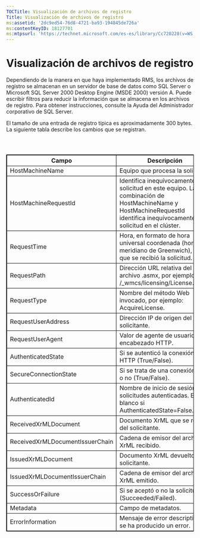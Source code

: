 ```yaml
---
TOCTitle: Visualización de archivos de registro
Title: Visualización de archivos de registro
ms:assetid: '2dc9ed54-76d8-4721-ba93-194845de726a'
ms:contentKeyID: 18127701
ms:mtpsurl: 'https://technet.microsoft.com/es-es/library/Cc720228(v=WS.10)'
---
```


Visualización de archivos de registro
=====================================

Dependiendo de la manera en que haya implementado RMS, los archivos de registro se almacenan en un servidor de base de datos como SQL Server o Microsoft SQL Server 2000 Desktop Engine (MSDE 2000) versión A. Puede escribir filtros para reducir la información que se almacena en los archivos de registro. Para obtener instrucciones, consulte la Ayuda del Administrador corporativo de SQL Server.

El tamaño de una entrada de registro típica es aproximadamente 300 bytes. La siguiente tabla describe los cambios que se registran.

###  

 
<p> </p>
<table style="border:1px solid black;">
<colgroup>
<col width="50%" />
<col width="50%" />
</colgroup>
<thead>
<tr class="header">
<th style="border:1px solid black;" >Campo</th>
<th style="border:1px solid black;" >Descripción</th>
</tr>
</thead>
<tbody>
<tr class="odd">
<td style="border:1px solid black;">HostMachineName</td>
<td style="border:1px solid black;">Equipo que procesa la solicitud.</td>
</tr>
<tr class="even">
<td style="border:1px solid black;">HostMachineRequestId</td>
<td style="border:1px solid black;">Identifica inequívocamente esta solicitud en este equipo. La combinación de HostMachineName y HostMachineRequestId identifica inequívocamente la solicitud en el clúster.</td>
</tr>
<tr class="odd">
<td style="border:1px solid black;">RequestTime</td>
<td style="border:1px solid black;">Hora, en formato de hora universal coordenada (hora del meridiano de Greenwich), a la que se recibió la solicitud.</td>
</tr>
<tr class="even">
<td style="border:1px solid black;">RequestPath</td>
<td style="border:1px solid black;">Dirección URL relativa del archivo .asmx, por ejemplo: /_wmcs/licensing/License.asmx.</td>
</tr>
<tr class="odd">
<td style="border:1px solid black;">RequestType</td>
<td style="border:1px solid black;">Nombre del método Web invocado, por ejemplo: AcquireLicense.</td>
</tr>
<tr class="even">
<td style="border:1px solid black;">RequestUserAddress</td>
<td style="border:1px solid black;">Dirección IP de origen del solicitante.</td>
</tr>
<tr class="odd">
<td style="border:1px solid black;">RequestUserAgent</td>
<td style="border:1px solid black;">Valor de agente de usuario del encabezado HTTP.</td>
</tr>
<tr class="even">
<td style="border:1px solid black;">AuthenticatedState</td>
<td style="border:1px solid black;">Si se autenticó la conexión HTTP (True/False).</td>
</tr>
<tr class="odd">
<td style="border:1px solid black;">SecureConnectionState</td>
<td style="border:1px solid black;">Si se trata de una conexión SSL o no (True/False).</td>
</tr>
<tr class="even">
<td style="border:1px solid black;">AuthenticatedId</td>
<td style="border:1px solid black;">Nombre de inicio de sesión para solicitudes autenticadas. En blanco si AuthenticatedState=False.</td>
</tr>
<tr class="odd">
<td style="border:1px solid black;">ReceivedXrMLDocument</td>
<td style="border:1px solid black;">Documento XrML que se recibe del solicitante.</td>
</tr>
<tr class="even">
<td style="border:1px solid black;">ReceivedXrMLDocumentIssuerChain</td>
<td style="border:1px solid black;">Cadena de emisor del archivo XrML recibido.</td>
</tr>
<tr class="odd">
<td style="border:1px solid black;">IssuedXrMLDocument</td>
<td style="border:1px solid black;">Documento XrML devuelto al solicitante.</td>
</tr>
<tr class="even">
<td style="border:1px solid black;">IssuedXrMLDocumentIssuerChain</td>
<td style="border:1px solid black;">Cadena de emisor del archivo XrML emitido.</td>
</tr>
<tr class="odd">
<td style="border:1px solid black;">SuccessOrFailure</td>
<td style="border:1px solid black;">Si se aceptó o no la solicitud (Succeeded/Failed).</td>
</tr>
<tr class="even">
<td style="border:1px solid black;">Metadata</td>
<td style="border:1px solid black;">Campo de metadatos.</td>
</tr>
<tr class="odd">
<td style="border:1px solid black;">ErrorInformation</td>
<td style="border:1px solid black;">Mensaje de error descriptivo, si se ha producido un error.</td>
</tr>
</tbody>
</table>
